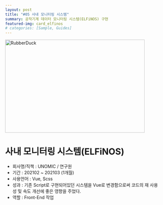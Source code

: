 ```yaml
---
layout: post
title: "#05 사내 모니터링 시스템"
summary: 공작기계 데이터 모니터링 시스템(ELFiNOS) 구현
featured-img: card_elfinos
# categories: [Sample, Guides]
---
```


<img src="../assets/img/posts/elfinos01.jpeg" width="450px" height="300px" title="HomepageWeb" alt="RubberDuck"/><br/>

# 사내 모니터링 시스템(ELFiNOS)

- 회사명/직책 : UNOMIC / 연구원
- 기간 : 202102 ~ 202103 (1개월)
- 사용언어 : Vue, Scss
- 성과 : 기존 Script로 구현되어있던 시스템을 Vue로 변경함으로써 코드의 재 사용성 및 속도 개선에 좋은 영향을 주었다.
- 역할 : Front-End 작업

<!-- ---
layout: post
---
You’ll find this post in your `_posts` directory. Go ahead and edit it and re-build the site to see your changes. You can rebuild the site in many different ways, but the most common way is to run `jekyll serve`, which launches a web server and auto-regenerates your site when a file is updated.

To add new posts, simply add a file in the `_posts` directory that follows the convention `YYYY-MM-DD-name-of-post.ext` and includes the necessary front matter. Take a look at the source for this post to get an idea about how it works.

Jekyll also offers powerful support for code snippets:

{% highlight ruby %}
def print_hi(name)
  puts "Hi, #{name}"
end
print_hi('Tom')
#=> prints 'Hi, Tom' to STDOUT.
{% endhighlight %}

Check out the [Jekyll docs][jekyll-docs] for more info on how to get the most out of Jekyll. File all bugs/feature requests at [Jekyll’s GitHub repo][jekyll-gh]. If you have questions, you can ask them on [Jekyll Talk][jekyll-talk].

[jekyll-docs]: http://jekyllrb.com/docs/home
[jekyll-gh]:   https://github.com/jekyll/jekyll
[jekyll-talk]: https://talk.jekyllrb.com/ -->
